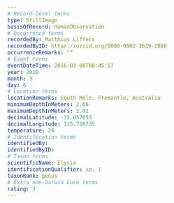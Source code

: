 ```yaml
---
# Record-level terms
type: StillImage
basisOfRecord: HumanObservation
# Occurrence terms
recordedBy: Matthias Liffers
recordedByID: https://orcid.org/0000-0002-3639-2080
occurrenceRemarks: ""
# Event terms
eventDateTime: 2016-03-06T08:45:57
year: 2016
month: 3
day: 6
# Location terms
locationRemarks: South Mole, Fremantle, Australia
minimumDepthInMeters: 2.06
maximumDepthInMeters: 2.02
decimalLatitude: -32.057053
decimalLongitude: 115.738735
temperature: 24
# Identification terms
identifiedBy: 
identifiedByID: 
# Taxon terms
scientificName: Elysia
identificationQualifier: sp. 1
taxonRank: genus
# Extra non-Darwin Core terms
rating: 3
---
```

